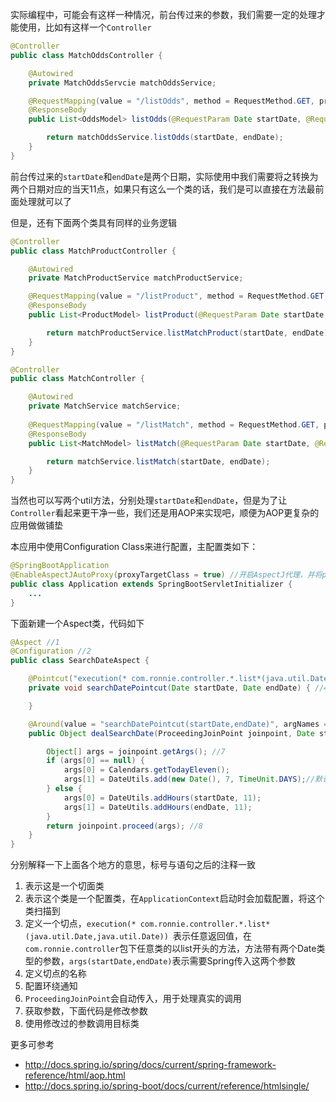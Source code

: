 
实际编程中，可能会有这样一种情况，前台传过来的参数，我们需要一定的处理才能使用，比如有这样一个`Controller`

```java
@Controller
public class MatchOddsController {

    @Autowired
    private MatchOddsServcie matchOddsService;

    @RequestMapping(value = "/listOdds", method = RequestMethod.GET, produces = {MediaType.APPLICATION_JSON_VALUE})
    @ResponseBody
    public List<OddsModel> listOdds(@RequestParam Date startDate, @RequestParam Date endDate) {

        return matchOddsService.listOdds(startDate, endDate);
    }
}
```

前台传过来的`startDate`和`endDate`是两个日期，实际使用中我们需要将之转换为两个日期对应的当天11点，如果只有这么一个类的话，我们是可以直接在方法最前面处理就可以了

但是，还有下面两个类具有同样的业务逻辑

```java
@Controller
public class MatchProductController {

    @Autowired
    private MatchProductService matchProductService;

    @RequestMapping(value = "/listProduct", method = RequestMethod.GET, produces = { MediaType.APPLICATION_JSON_VALUE })
    @ResponseBody
    public List<ProductModel> listProduct(@RequestParam Date startDate, @RequestParam Date endDate) {

        return matchProductService.listMatchProduct(startDate, endDate);
    }
}

```

```java
@Controller
public class MatchController {

    @Autowired
    private MatchService matchService;
    
    @RequestMapping(value = "/listMatch", method = RequestMethod.GET, produces = {MediaType.APPLICATION_JSON_VALUE})
    @ResponseBody
    public List<MatchModel> listMatch(@RequestParam Date startDate, @RequestParam Date endDate) {

        return matchService.listMatch(startDate, endDate);
    }
}
```

当然也可以写两个util方法，分别处理`startDate`和`endDate`，但是为了让`Controller`看起来更干净一些，我们还是用AOP来实现吧，顺便为AOP更复杂的应用做做铺垫

本应用中使用Configuration Class来进行配置，主配置类如下：

```java
@SpringBootApplication
@EnableAspectJAutoProxy(proxyTargetClass = true) //开启AspectJ代理，并将proxyTargetClass置为true，表示启用cglib对Class也进行代理
public class Application extends SpringBootServletInitializer {
    ...
}
```

下面新建一个Aspect类，代码如下

```java
@Aspect //1
@Configuration //2
public class SearchDateAspect {

    @Pointcut("execution(* com.ronnie.controller.*.list*(java.util.Date,java.util.Date)) && args(startDate,endDate)") //3
    private void searchDatePointcut(Date startDate, Date endDate) { //4

    }

    @Around(value = "searchDatePointcut(startDate,endDate)", argNames = "startDate,endDate") //5
    public Object dealSearchDate(ProceedingJoinPoint joinpoint, Date startDate, Date endDate) throws Throwable { //6

        Object[] args = joinpoint.getArgs(); //7
        if (args[0] == null) {
            args[0] = Calendars.getTodayEleven();
            args[1] = DateUtils.add(new Date(), 7, TimeUnit.DAYS);//默认显示今天及以后的所有赔率
        } else {
            args[0] = DateUtils.addHours(startDate, 11);
            args[1] = DateUtils.addHours(endDate, 11);
        }
        return joinpoint.proceed(args); //8
    }
}

```

分别解释一下上面各个地方的意思，标号与语句之后的注释一致

1. 表示这是一个切面类
2. 表示这个类是一个配置类，在`ApplicationContext`启动时会加载配置，将这个类扫描到
3. 定义一个切点，`execution(* com.ronnie.controller.*.list*(java.util.Date,java.util.Date)) `表示任意返回值，在`com.ronnie.controller`包下任意类的以list开头的方法，方法带有两个Date类型的参数，`args(startDate,endDate)`表示需要Spring传入这两个参数
4. 定义切点的名称
5. 配置环绕通知
6. `ProceedingJoinPoint`会自动传入，用于处理真实的调用
7. 获取参数，下面代码是修改参数
8. 使用修改过的参数调用目标类

更多可参考
* <http://docs.spring.io/spring/docs/current/spring-framework-reference/html/aop.html>
* <http://docs.spring.io/spring-boot/docs/current/reference/htmlsingle/>
